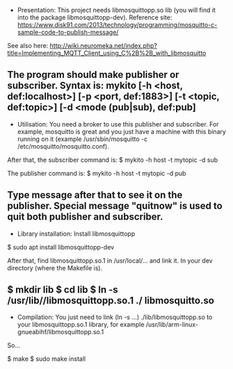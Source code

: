 * Presentation:
This project needs libmosquittopp.so lib (you will find it into the package libmosquittopp-dev).
Reference site: https://www.disk91.com/2013/technology/programming/mosquitto-c-sample-code-to-publish-message/

See also here: http://wiki.neuromeka.net/index.php?title=Implementing_MQTT_Client_using_C%2B%2B_with_libmosquitto

The program should make publisher or subscriber.
Syntax is:
mykito [-h <host, def:localhost>] [-p <port, def:1883>] [-t <topic, def:topic>] [-d <mode (pub|sub), def:pub]
---

* Utilisation:
You need a broker to use this publisher and subscriber. For example, mosquitto is great and you just have a machine with this binary running on it (example /usr/sbin/mosquitto -c /etc/mosquitto/mosquitto.conf).

After that, the subscriber command is: 
$ mykito -h host -t mytopic -d sub

The publisher command is:
$ mykito -h host -t mytopic -d pub

Type message after that to see it on the publisher.  Special message "quitnow" is used to quit both publisher and subscriber.
---

* Library installation:
Install libmosquittopp

$ sudo apt install libmosquittopp-dev

After that, find libmosquittopp.so.1 in /usr/local/... and link it.
In your dev directory (where the Makefile is).

$ mkdir lib
$ cd lib
$ ln -s /usr/lib/<your dir>/libmosquittopp.so.1 ./ libmosquitto.so
---

* Compilation:
You just need to link (ln -s ...) ./lib/libmosquittopp.so to your libmosquittopp.so.1 library, for example /usr/lib/arm-linux-gnueabihf/libmosquittopp.so.1

So...

$ make
$ sudo make install


